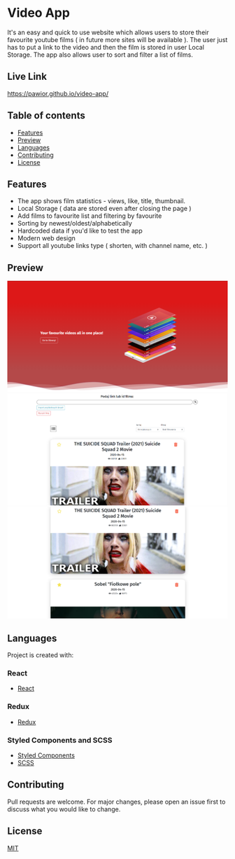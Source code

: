 # Video App

It's an easy and quick to use website which allows users to store their favourite youtube films ( in future more sites will be available ). The user just has to put a link to the video and then the film is stored in user Local Storage. The app also allows user to sort and filter a list of films.

## Live Link

https://pawior.github.io/video-app/

## Table of contents

- [Features](#features)
- [Preview](#preview)
- [Languages](#languages)
- [Contributing](#contributing)
- [License](#license)

## Features

- The app shows film statistics - views, like, title, thumbnail.
- Local Storage ( data are stored even after closing the page )
- Add films to favourite list and filtering by favourite
- Sorting by newest/oldest/alphabetically
- Hardcoded data if you'd like to test the app
- Modern web design
- Support all youtube links type ( shorten, with channel name, etc. )

## Preview

![previewLanding](./public/images/previewLanding.png)
![preview1](./public/images/preview1.png)
![preview2](./public/images/preview11.png)

## Languages

Project is created with:

### React

- [React](https://reactjs.org/)

### Redux

- [Redux](https://redux.js.org/)

### Styled Components and SCSS

- [Styled Components](https://styled-components.com/)
- [SCSS](https://sass-lang.com/)

## Contributing

Pull requests are welcome. For major changes, please open an issue first to discuss what you would like to change.

## License

[MIT](https://choosealicense.com/licenses/mit/)
